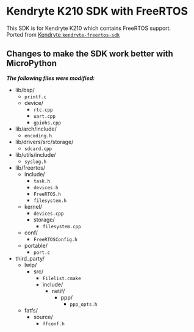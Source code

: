Kendryte K210 SDK with FreeRTOS
======

This SDK is for Kendryte K210 which contains FreeRTOS support. <br> 
Ported from [Kendryte `kendryte-freertos-sdk`](https://github.com/kendryte/kendryte-freertos-sdk)

## Changes to make the SDK work better with MicroPython

_**The following files were modified:**_

* lib/bsp/
  * `printf.c`
  * device/
    * `rtc.cpp`
    * `uart.cpp`
    * `gpiohs.cpp`
* lib/arch/include/
  * `encoding.h`
* lib/drivers/src/storage/
  * `sdcard.cpp`
* lib/utils/include/
  * `syslog.h`
* lib/freertos/
  * include/
    * `task.h`
    * `devices.h`
    * `FreeRTOS.h`
    * `filesystem.h`
  * kernel/
    * `devices.cpp`
    * storage/
      * `filesystem.cpp`
  * conf/
    * `FreeRTOSConfig.h`
  * portable/
    * `port.c`
* third_party/
  * lwip/
    * src/
      * `Filelist.cmake`
      * include/
        * netif/
          * ppp/
            * `ppp_opts.h`
  * fatfs/
    * source/
      * `ffconf.h`

